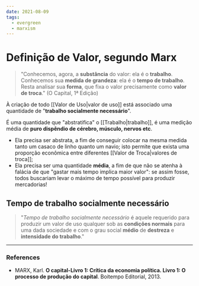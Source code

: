 ```yaml
---
date: 2021-08-09
tags:
  - evergreen
  - marxism
---
```

# Definição de Valor, segundo Marx
> "Conhecemos, agora, a **substância** do valor: ela é o **trabalho**.
> Conhecemos sua **medida de grandeza**: ela é o **tempo de trabalho**.
> Resta analisar sua **forma**, que fixa o valor precisamente como **valor de troca**." (O Capital, 1ª Edição)

À criação de todo [[Valor de Uso|valor de uso]] está associado uma quantidade de "**trabalho socialmente necessário**". 

É uma quantidade que "abstratifica" o [[Trabalho|trabalho]], é uma medição média de **puro dispêndio de cérebro, músculo, nervos etc**. 
* Ela precisa ser abstrata, a fim de conseguir colocar na mesma medida tanto um casaco de linho quanto um navio; isto permite que exista uma proporção econômica entre diferentes [[Valor de Troca|valores de troca]]; 
* Ela precisa ser uma quantidade **média**, a fim de que não se atenha à falácia de que "gastar mais tempo implica maior valor": se assim fosse, todos buscariam levar o máximo de tempo possível para produzir mercadorias!

## Tempo de trabalho socialmente necessário
> "*Tempo de trabalho socialmente necessário* é aquele requerido para produzir um valor de uso qualquer sob as **condições normais** para uma dada sociedade e com o grau social **médio** de **destreza** e **intensidade do trabalho**."


---
### References
- MARX, Karl. **O capital-Livro 1: Crítica da economia política. Livro 1: O processo de produção do capital**. Boitempo Editorial, 2013.